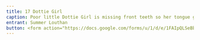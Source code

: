 ```yaml
---
title: 17 Dottie Girl
caption: Poor little Dottie Girl is missing front teeth so her tongue gets stuck this way daily.
entrant: Summer Louthan
button: <form action="https://docs.google.com/forms/u/1/d/e/1FAIpQLSeBblQMqbBMeuApn2iPdutPu_wvMXp7h9YlIcRDEgHzWuKEQw/formResponse" method="post"><div class="form-element"></div><span>Votes</span><input type="text" name="entry.65735885" required placeholder="$"></br><span>Email</span><input type="text" name="entry.882766101" required><button type="submit" name="button">Cast Votes</button></form>
---
```

